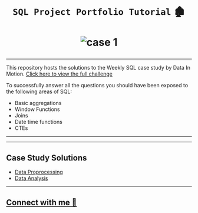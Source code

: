
# <p align="center" style="margin-top: 0px;">  **`SQL Project Portfolio Tutorial`** 🏚️
 
  
# <p align="center" style="margin-top: 0px;"> ![case 1](https://github.com/idada29/The_Tiny_Shop/assets/22597020/98d84ebb-d5ce-4a0a-b59e-8830abea04ed)

---
This repository hosts the solutions to the Weekly SQL case study by Data In Motion. [Click here to view the full challenge](https://8weeksqlchallenge.com/case-study-1/)
  
To successfully answer all the questions you should have been exposed to the following areas of SQL:

- Basic aggregations
- Window Functions
- Joins
- Date time functions
- CTEs

---
  
---
## Case Study Solutions
- [Data Proprocessing](https://github.com/idada29/SQL-Project-Portfolio-Tutorial/tree/main/Data%20Preprocessing)
- [Data Analysis](https://github.com/idada29/SQL-Project-Portfolio-Tutorial/tree/main/Data%20Analysis)   
---

## [Connect with me 🔵](https://www.linkedin.com/in/isaac-dada-24ba6ab3)

